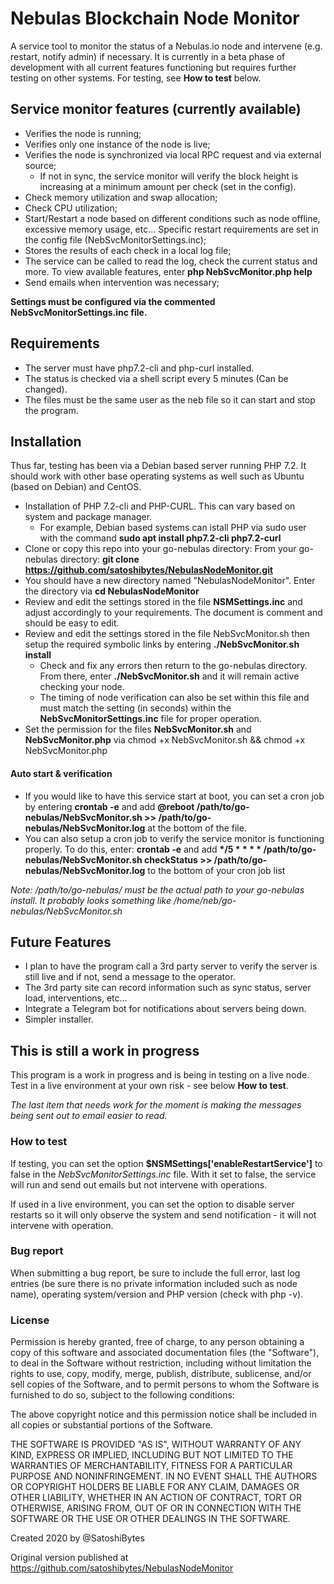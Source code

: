 # Nebulas Blockchain Node Monitor #
A service tool to monitor the status of a Nebulas.io node and intervene (e.g. restart, notify admin) if necessary. It is currently in a beta phase of development with all current features functioning but requires further testing on other systems. For testing, see __How to test__ below.

## Service monitor features (currently available) ##
* Verifies the node is running;
* Verifies only one instance of the node is live;
* Verifies the node is synchronized via local RPC request and via external source;
    * If not in sync, the service monitor will verify the block height is increasing at a minimum amount per check (set in the config).
* Check memory utilization and swap allocation;
* Check CPU utilization;
* Start/Restart a node based on different conditions such as node offline, excessive memory usage, etc... Specific restart requirements are set in the config file (NebSvcMonitorSettings.inc);
* Stores the results of each check in a local log file;
* The service can be called to read the log, check the current status and more. To view available features, enter __php NebSvcMonitor.php help__
* Send emails when intervention was necessary;

__Settings must be configured via the commented NebSvcMonitorSettings.inc file.__

## Requirements ##
* The server must have php7.2-cli and php-curl installed.
* The status is checked via a shell script every 5 minutes (Can be changed).
* The files must be the same user as the neb file so it can start and stop the program.

## Installation ##
Thus far, testing has been via a Debian based server running PHP 7.2. It should work with other base operating systems as well such as Ubuntu (based on Debian) and CentOS.
* Installation of PHP 7.2-cli and PHP-CURL. This can vary based on system and package manager. 
    * For example, Debian based systems can istall PHP via sudo user with the command __sudo apt install php7.2-cli php7.2-curl__
* Clone or copy this repo into your go-nebulas directory: From your go-nebulas directory: __git clone https://github.com/satoshibytes/NebulasNodeMonitor.git__
* You should have a new directory named "NebulasNodeMonitor". Enter the directory via __cd NebulasNodeMonitor__
* Review and edit the settings stored in the file __NSMSettings.inc__ and adjust accordingly to your requirements. The document is comment and should be easy to edit.
* Review and edit the settings stored in the file NebSvcMonitor.sh then setup the required symbolic links by entering __./NebSvcMonitor.sh install__
    * Check and fix any errors then return to the go-nebulas directory. From there, enter __./NebSvcMonitor.sh__ and it will remain active checking your node.
    * The timing of node verification can also be set within this file and must match the setting (in seconds) within the __NebSvcMonitorSettings.inc__ file for proper operation.
* Set the permission for the files __NebSvcMonitor.sh__ and __NebSvcMonitor.php__ via chmod +x NebSvcMonitor.sh && chmod +x NebSvcMonitor.php

#### Auto start & verification
* If you would like to have this service start at boot, you can set a cron job by entering __crontab -e__ and add __@reboot /path/to/go-nebulas/NebSvcMonitor.sh >> /path/to/go-nebulas/NebSvcMonitor.log__ at the bottom of the file.
* You can also setup a cron job to verify the service monitor is functioning properly. To do this, enter: __crontab -e__ and add __*/5 * * * * /path/to/go-nebulas/NebSvcMonitor.sh checkStatus >> /path/to/go-nebulas/NebSvcMonitor.log__ to the bottom of your cron job list

_Note: /path/to/go-nebulas/ must be the actual path to your go-nebulas install. It probably looks something like /home/neb/go-nebulas/NebSvcMonitor.sh_
    
## Future Features ##
* I plan to have the program call a 3rd party server to verify the server is still live and if not, send a message to the operator.
* The 3rd party site can record information such as sync status, server load, interventions, etc...
* Integrate a Telegram bot for notifications about servers being down.
* Simpler installer.

## This is still a work in progress ##
This program is a work in progress and is being in testing on a live node. Test in a live environment at your own risk - see below __How to test__.

_The last item that needs work for the moment is making the messages being sent out to email easier to read._

### How to test ### 
If testing, you can set the option __$NSMSettings['enableRestartService']__ to false in the _NebSvcMonitorSettings.inc_ file. With it set to false, the service will run and send out emails but not intervene with operations.

If used in a live environment, you can set the option to disable server restarts so it will only observe the system and send notification - it will not intervene with operation.

### Bug report ###
When submitting a bug report, be sure to include the full error, last log entries (be sure there is no private information included such as node name), operating system/version and PHP version (check with php -v). 

### License ###

Permission is hereby granted, free of charge, to any person obtaining a copy of this software and associated documentation files (the "Software"), to deal in the Software without restriction, including without limitation the rights to use, copy, modify, merge, publish, distribute, sublicense, and/or sell copies of the Software, and to permit persons to whom the Software is furnished to do so, subject to the following conditions:

The above copyright notice and this permission notice shall be included in all copies or substantial portions of the Software.

THE SOFTWARE IS PROVIDED "AS IS", WITHOUT WARRANTY OF ANY KIND, EXPRESS OR IMPLIED, INCLUDING BUT NOT LIMITED TO THE WARRANTIES OF MERCHANTABILITY, FITNESS FOR A PARTICULAR PURPOSE AND NONINFRINGEMENT. IN NO EVENT SHALL THE AUTHORS OR COPYRIGHT HOLDERS BE LIABLE FOR ANY CLAIM, DAMAGES OR OTHER LIABILITY, WHETHER IN AN ACTION OF CONTRACT, TORT OR OTHERWISE, ARISING FROM, OUT OF OR IN CONNECTION WITH THE SOFTWARE OR THE USE OR OTHER DEALINGS IN THE SOFTWARE.

Created 2020 by @SatoshiBytes

Original version published at https://github.com/satoshibytes/NebulasNodeMonitor